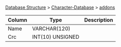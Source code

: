 [Database Structure](Database-Structure) > [Character-Database](Character-Database) > [addons](addons)

Column | Type | Description
--- | --- | ---
Name | VARCHAR(120) | 
Crc | INT(10) UNSIGNED | 
